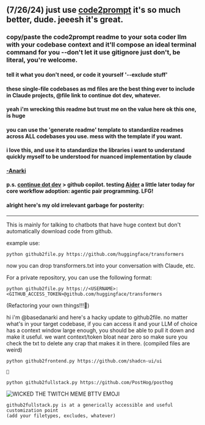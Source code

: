 ## (7/26/24) just use [code2prompt](https://github.com/raphaelmansuy/code2prompt/) it's so much better, dude. jeeesh it's great. 

### copy/paste the code2prompt readme to your sota coder llm with your codebase context and it'll compose an ideal terminal command for you --don't let it use gitignore just don't, be literal, you're welcome. 

#### tell it what you don't need, or code it yourself '--exclude stuff'

#### these single-file codebases as md files are the best thing ever to include in Claude projects, @file link to continue dot dev, whatever.

#### yeah i'm wrecking this readme but trust me on the value here ok this one, is huge

#### you can use the 'generate readme' template to standardize readmes across ALL codebases you use. mess with the template if you want.

#### i love this, and use it to standardize the libraries i want to understand quickly myself to be understood for nuanced implementation by claude

#### [-Anarki](https://x.com/basedanarki)

#### p.s. [continue dot dev](https://github.com/continuedev/continue) > github copilot. testing [Aider](https://github.com/paul-gauthier/aider) a little later today for core workflow adoption: agentic pair programming. LFG!

#### alright here's my old irrelevant garbage for posterity:
--- 


This is mainly for talking to chatbots that have huge context but don't automatically download code from github. 

example use:

```
python github2file.py https://github.com/huggingface/transformers
```

now you can drop transformers.txt into your conversation with Claude, etc.

For a private repository, you can use the following format:
```
python github2file.py https://<USERNAME>:<GITHUB_ACCESS_TOKEN>@github.com/huggingface/transformers
```

(Refactoring your own things!!!🔑)

hi i'm @basedanarki and here's a hacky update to github2file. no matter what's in your target codebase, if you can access it and your LLM of choice has a context window large enough, you should be able to pull it down and make it useful. we want context/token bloat near zero so make sure you check the txt to delete any crap that makes it in there. (compiled files are weird)

```
python github2frontend.py https://github.com/shadcn-ui/ui

🤔
```

```
python github2fullstack.py https://github.com/PostHog/posthog
```
![WICKED THE TWITCH MEME BTTV EMOJI](https://media.tenor.com/it_JJrYID9wAAAAi/twitch-wicked.gif)

```
github2fullstack.py is at a generically accessible and useful customization point
(add your filetypes, excludes, whatever)
```
